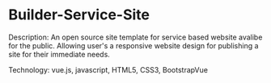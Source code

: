 # Builder-Service-Site

Description: 
An open source site template for service based website avalibe for the public. Allowing user's a responsive website design for publishing a site for their 
immediate needs. 

Technology: vue.js, javascript, HTML5, CSS3, BootstrapVue
